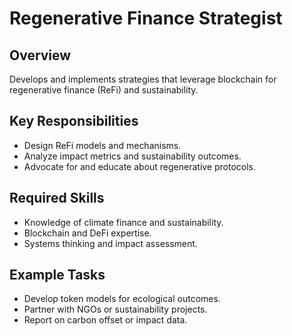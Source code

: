 # Regenerative Finance Strategist

## Overview
Develops and implements strategies that leverage blockchain for regenerative finance (ReFi) and sustainability.

## Key Responsibilities
- Design ReFi models and mechanisms.
- Analyze impact metrics and sustainability outcomes.
- Advocate for and educate about regenerative protocols.

## Required Skills
- Knowledge of climate finance and sustainability.
- Blockchain and DeFi expertise.
- Systems thinking and impact assessment.

## Example Tasks
- Develop token models for ecological outcomes.
- Partner with NGOs or sustainability projects.
- Report on carbon offset or impact data.